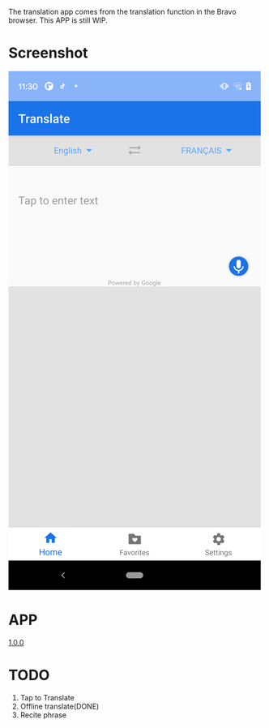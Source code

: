 The translation app comes from the translation function in the Bravo browser.
This APP is still WIP.

# Screenshot
<img src="/screenshot/screenshot.png" >

# APP
[1.0.0](https://raw.githubusercontent.com/bravobrowser/translate/master/release/release_1.0.0.apk)

# TODO
1. Tap to Translate
2. Offline translate(DONE)
3. Recite phrase
